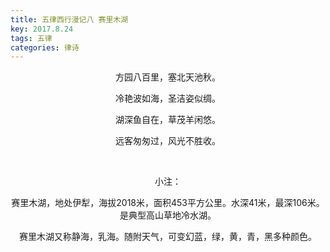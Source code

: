 ```yaml
---
title: 五律西行漫记八 赛里木湖
key: 2017.8.24
tags: 五律
categories: 律诗
---
```


<p align="center">方园八百里，塞北天池秋。
</p>
<p align="center">冷艳波如海，圣洁姿似绸。
</p>
<p align="center">湖深鱼自在，草茂羊闲悠。
</p>
<p align="center">远客匆匆过，风光不胜收。
</p>
<p align="center"></br>
</p>
<p align="center">小注： 
</p>
<p align="center">赛里木湖，地处伊犁，海拔2018米，面积453平方公里。水深41米，最深106米。是典型高山草地冷水湖。
</p>
<p align="center">赛里木湖又称静海，乳海。随附天气，可变幻蓝，绿，黄，青，黑多种颜色。
</p>
<p align="center"></br>
</p>
